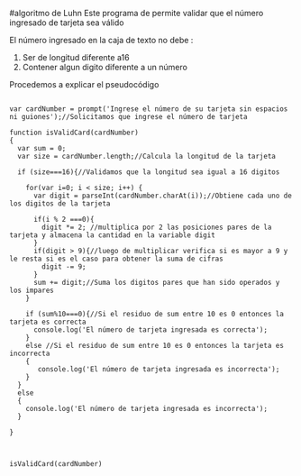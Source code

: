 #algoritmo de Luhn
Este programa de permite validar que el número ingresado de tarjeta sea válido

 


 
El número ingresado en la caja de texto no  debe :
1. Ser de longitud diferente a16
2. Contener algun digito diferente a un número

 
 
Procedemos a explicar el pseudocódigo
```[javascript]

var cardNumber = prompt('Ingrese el número de su tarjeta sin espacios ni guiones');//Solicitamos que ingrese el número de tarjeta

function isValidCard(cardNumber)
{
  var sum = 0;
  var size = cardNumber.length;//Calcula la longitud de la tarjeta
  
  if (size===16){//Validamos que la longitud sea igual a 16 digitos 
  
    for(var i=0; i < size; i++) {
      var digit = parseInt(cardNumber.charAt(i));//Obtiene cada uno de los digitos de la tarjeta
      
      if(i % 2 ===0){
        digit *= 2; //multiplica por 2 las posiciones pares de la tarjeta y almacena la cantidad en la variable digit 
      }
      if(digit > 9){//luego de multiplicar verifica si es mayor a 9 y le resta si es el caso para obtener la suma de cifras
        digit -= 9;
      }
      sum += digit;//Suma los digitos pares que han sido operados y los impares
    }
     
    if (sum%10===0){//Si el residuo de sum entre 10 es 0 entonces la tarjeta es correcta
      console.log('El número de tarjeta ingresada es correcta'); 
    }
    else //Si el residuo de sum entre 10 es 0 entonces la tarjeta es incorrecta
    {
       console.log('El número de tarjeta ingresada es incorrecta');
    }
  }
  else
  {
    console.log('El número de tarjeta ingresada es incorrecta');
  }
  
}



isValidCard(cardNumber)

